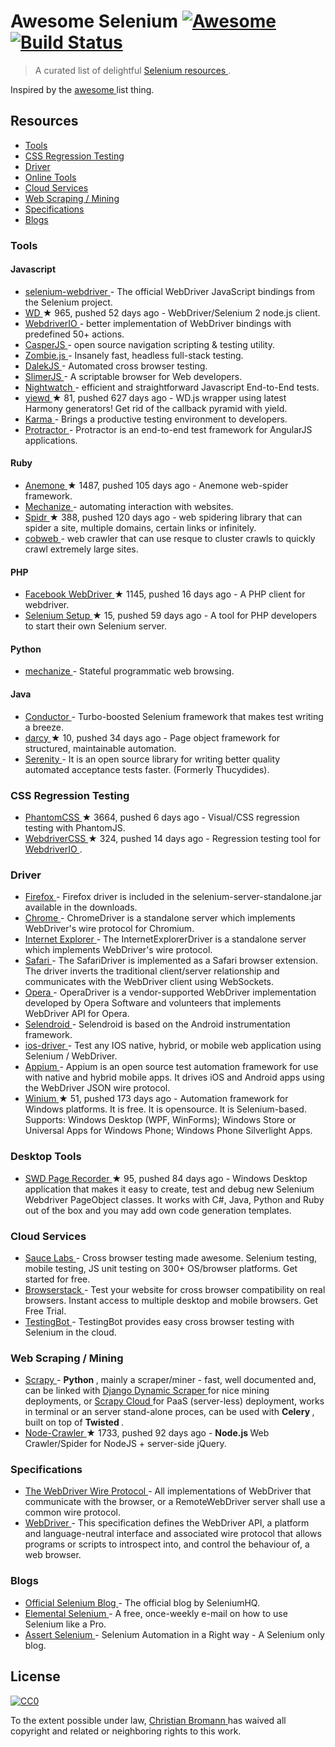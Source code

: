 <h1>
 Awesome Selenium
 <a href="https://github.com/sindresorhus/awesome">
  <img alt="Awesome" src="https://cdn.rawgit.com/sindresorhus/awesome/d7305f38d29fed78fa85652e3a63e154dd8e8829/media/badge.svg"/>
 </a>
 <a href="https://travis-ci.org/christian-bromann/awesome-selenium">
  <img alt="Build Status" src="https://travis-ci.org/christian-bromann/awesome-selenium.svg?branch=master"/>
 </a>
</h1>
<blockquote>
 <p>
  A curated list of delightful
  <a href="http://www.seleniumhq.org/">
   Selenium
  </a>
  <a href="#resources">
   resources
  </a>
  .
 </p>
</blockquote>
<p>
 Inspired by the
 <a href="https://github.com/sindresorhus/awesome">
  awesome
 </a>
 list thing.
</p>
<h2>
 Resources
</h2>
<ul>
 <li>
  <a href="#tools">
   Tools
  </a>
 </li>
 <li>
  <a href="#css-regression-testing">
   CSS Regression Testing
  </a>
 </li>
 <li>
  <a href="#driver">
   Driver
  </a>
 </li>
 <li>
  <a href="#online-tools">
   Online Tools
  </a>
 </li>
 <li>
  <a href="#cloud-services">
   Cloud Services
  </a>
 </li>
 <li>
  <a href="#web-scraping-mining">
   Web Scraping / Mining
  </a>
 </li>
 <li>
  <a href="#specifications">
   Specifications
  </a>
 </li>
 <li>
  <a href="#blogs">
   Blogs
  </a>
 </li>
</ul>
<h3>
 Tools
</h3>
<h4>
 Javascript
</h4>
<ul>
 <li>
  <a href="https://github.com/SeleniumHQ/selenium/wiki/WebDriverJs">
   selenium-webdriver
  </a>
  - The official WebDriver JavaScript bindings from the Selenium project.
 </li>
 <li>
  <a href="https://github.com/admc/wd">
   WD
  </a>
  <span>
   &#9733 965, pushed 52 days ago
  </span>
  - WebDriver/Selenium 2 node.js client.
 </li>
 <li>
  <a href="http://webdriver.io">
   WebdriverIO
  </a>
  - better implementation of WebDriver bindings with predefined 50+ actions.
 </li>
 <li>
  <a href="http://casperjs.org/">
   CasperJS
  </a>
  - open source navigation scripting & testing utility.
 </li>
 <li>
  <a href="http://zombie.js.org/">
   Zombie.js
  </a>
  - Insanely fast, headless full-stack testing.
 </li>
 <li>
  <a href="http://dalekjs.com/">
   DalekJS
  </a>
  - Automated cross browser testing.
 </li>
 <li>
  <a href="http://slimerjs.org/">
   SlimerJS
  </a>
  - A scriptable browser for Web developers.
 </li>
 <li>
  <a href="http://nightwatchjs.org/">
   Nightwatch
  </a>
  - efficient and straightforward Javascript End-to-End tests.
 </li>
 <li>
  <a href="https://github.com/jlipps/yiewd">
   yiewd
  </a>
  <span>
   &#9733 81, pushed 627 days ago
  </span>
  - WD.js wrapper using latest Harmony generators! Get rid of the callback pyramid with yield.
 </li>
 <li>
  <a href="http://karma-runner.github.io/0.12/index.html">
   Karma
  </a>
  - Brings a productive testing environment to developers.
 </li>
 <li>
  <a href="https://angular.github.io/protractor/">
   Protractor
  </a>
  - Protractor is an end-to-end test framework for AngularJS applications.
 </li>
</ul>
<h4>
 Ruby
</h4>
<ul>
 <li>
  <a href="https://github.com/chriskite/anemone">
   Anemone
  </a>
  <span>
   &#9733 1487, pushed 105 days ago
  </span>
  - Anemone web-spider framework.
 </li>
 <li>
  <a href="http://docs.seattlerb.org/mechanize/">
   Mechanize
  </a>
  - automating interaction with websites.
 </li>
 <li>
  <a href="https://github.com/postmodern/spidr">
   Spidr
  </a>
  <span>
   &#9733 388, pushed 120 days ago
  </span>
  - web spidering library that can spider a site, multiple domains, certain links or infinitely.
 </li>
 <li>
  <a href="https://rubygems.org/gems/cobweb">
   cobweb
  </a>
  - web crawler that can use resque to cluster crawls to quickly crawl extremely large sites.
 </li>
</ul>
<h4>
 PHP
</h4>
<ul>
 <li>
  <a href="https://github.com/facebook/php-webdriver">
   Facebook WebDriver
  </a>
  <span>
   &#9733 1145, pushed 16 days ago
  </span>
  - A PHP client for webdriver.
 </li>
 <li>
  <a href="https://github.com/bogdananton/Selenium-Setup">
   Selenium Setup
  </a>
  <span>
   &#9733 15, pushed 59 days ago
  </span>
  - A tool for PHP developers to start their own Selenium server.
 </li>
</ul>
<h4>
 Python
</h4>
<ul>
 <li>
  <a href="http://wwwsearch.sourceforge.net/mechanize/">
   mechanize
  </a>
  - Stateful programmatic web browsing.
 </li>
</ul>
<h4>
 Java
</h4>
<ul>
 <li>
  <a href="http://conductor.ddavison.io">
   Conductor
  </a>
  - Turbo-boosted Selenium framework that makes test writing a breeze.
 </li>
 <li>
  <a href="https://github.com/darcy-framework/darcy-webdriver">
   darcy
  </a>
  <span>
   &#9733 10, pushed 34 days ago
  </span>
  - Page object framework for structured, maintainable automation.
 </li>
 <li>
  <a href="http://www.thucydides.info/">
   Serenity
  </a>
  - It is an open source library for writing better quality automated acceptance tests faster. (Formerly Thucydides).
 </li>
</ul>
<h3>
 CSS Regression Testing
</h3>
<ul>
 <li>
  <a href="https://github.com/Huddle/PhantomCSS">
   PhantomCSS
  </a>
  <span>
   &#9733 3664, pushed 6 days ago
  </span>
  - Visual/CSS regression testing with PhantomJS.
 </li>
 <li>
  <a href="https://github.com/webdriverio/webdrivercss">
   WebdriverCSS
  </a>
  <span>
   &#9733 324, pushed 14 days ago
  </span>
  - Regression testing tool for
  <a href="http://webdriver.io">
   WebdriverIO
  </a>
  .
 </li>
</ul>
<h3>
 Driver
</h3>
<ul>
 <li>
  <a href="https://github.com/SeleniumHQ/selenium/wiki/FirefoxDriver">
   Firefox
  </a>
  - Firefox driver is included in the selenium-server-standalone.jar available in the downloads.
 </li>
 <li>
  <a href="https://sites.google.com/a/chromium.org/chromedriver/home">
   Chrome
  </a>
  - ChromeDriver is a standalone server which implements WebDriver's wire protocol for Chromium.
 </li>
 <li>
  <a href="https://github.com/SeleniumHQ/selenium/wiki/InternetExplorerDriver">
   Internet Explorer
  </a>
  - The InternetExplorerDriver is a standalone server which implements WebDriver's wire protocol.
 </li>
 <li>
  <a href="https://github.com/SeleniumHQ/selenium/wiki/SafariDriver">
   Safari
  </a>
  - The SafariDriver is implemented as a Safari browser extension. The driver inverts the traditional client/server relationship and communicates with the WebDriver client using WebSockets.
 </li>
 <li>
  <a href="https://github.com/operasoftware/operachromiumdriver/blob/master/README.md">
   Opera
  </a>
  - OperaDriver is a vendor-supported WebDriver implementation developed by Opera Software and volunteers that implements WebDriver API for Opera.
 </li>
 <li>
  <a href="http://selendroid.io/mobileWeb.html">
   Selendroid
  </a>
  - Selendroid is based on the Android instrumentation framework.
 </li>
 <li>
  <a href="http://ios-driver.github.io/ios-driver/">
   ios-driver
  </a>
  - Test any IOS native, hybrid, or mobile web application using Selenium / WebDriver.
 </li>
 <li>
  <a href="http://appium.io/">
   Appium
  </a>
  - Appium is an open source test automation framework for use with native and hybrid mobile apps. It drives iOS and Android apps using the WebDriver JSON wire protocol.
 </li>
 <li>
  <a href="https://github.com/2gis/Winium">
   Winium
  </a>
  <span>
   &#9733 51, pushed 173 days ago
  </span>
  - Automation framework for Windows platforms. It is free. It is opensource. It is Selenium-based. Supports: Windows Desktop (WPF, WinForms); Windows Store or Universal Apps for Windows Phone; Windows Phone Silverlight Apps.
 </li>
</ul>
<h3>
 Desktop Tools
</h3>
<ul>
 <li>
  <a href="https://github.com/dzharii/swd-recorder">
   SWD Page Recorder
  </a>
  <span>
   &#9733 95, pushed 84 days ago
  </span>
  - Windows Desktop application that makes it easy to create, test and debug new Selenium Webdriver PageObject classes. It works with C#, Java, Python and Ruby out of the box and you may add own code generation templates.
 </li>
</ul>
<h3>
 Cloud Services
</h3>
<ul>
 <li>
  <a href="https://saucelabs.com">
   Sauce Labs
  </a>
  - Cross browser testing made awesome. Selenium testing, mobile testing, JS unit testing on 300+ OS/browser platforms. Get started for free.
 </li>
 <li>
  <a href="https://www.browserstack.com/">
   Browserstack
  </a>
  - Test your website for cross browser compatibility on real browsers. Instant access to multiple desktop and mobile browsers. Get Free Trial.
 </li>
 <li>
  <a href="https://testingbot.com">
   TestingBot
  </a>
  - TestingBot provides easy cross browser testing with Selenium in the cloud.
 </li>
</ul>
<h3>
 Web Scraping / Mining
</h3>
<ul>
 <li>
  <a href="http://scrapy.org">
   Scrapy
  </a>
  -
  <strong>
   Python
  </strong>
  , mainly a scraper/miner - fast, well documented and, can be linked with
  <a href="http://django-dynamic-scraper.readthedocs.org/en/latest/">
   Django Dynamic Scraper
  </a>
  for nice mining deployments, or
  <a href="http://scrapinghub.com/scrapy-cloud.html">
   Scrapy Cloud
  </a>
  for PaaS (server-less) deployment, works in terminal or an server stand-alone proces, can be used with
  <strong>
   Celery
  </strong>
  , built on top of
  <strong>
   Twisted
  </strong>
  .
 </li>
 <li>
  <a href="https://github.com/sylvinus/node-crawler">
   Node-Crawler
  </a>
  <span>
   &#9733 1733, pushed 92 days ago
  </span>
  -
  <strong>
   Node.js
  </strong>
  Web Crawler/Spider for NodeJS + server-side jQuery.
 </li>
</ul>
<h3>
 Specifications
</h3>
<ul>
 <li>
  <a href="https://github.com/SeleniumHQ/selenium/wiki/JsonWireProtocol">
   The WebDriver Wire Protocol
  </a>
  - All implementations of WebDriver that communicate with the browser, or a RemoteWebDriver server shall use a common wire protocol.
 </li>
 <li>
  <a href="http://www.w3.org/TR/webdriver/">
   WebDriver
  </a>
  - This specification defines the WebDriver API, a platform and language-neutral interface and associated wire protocol that allows programs or scripts to introspect into, and control the behaviour of, a web browser.
 </li>
</ul>
<h3>
 Blogs
</h3>
<ul>
 <li>
  <a href="https://seleniumhq.wordpress.com/">
   Official Selenium Blog
  </a>
  - The official blog by SeleniumHQ.
 </li>
 <li>
  <a href="http://elementalselenium.com/">
   Elemental Selenium
  </a>
  - A free, once-weekly e-mail on how to use Selenium like a Pro.
 </li>
 <li>
  <a href="http://www.assertselenium.com/">
   Assert Selenium
  </a>
  - Selenium Automation in a Right way - A Selenium only blog.
 </li>
</ul>
<h2>
 License
</h2>
<p>
 <a href="http://creativecommons.org/publicdomain/zero/1.0/">
  <img alt="CC0" src="https://licensebuttons.net/p/zero/1.0/88x31.png"/>
 </a>
</p>
<p>
 To the extent possible under law,
 <a href="http://www.christian-bromann.com/">
  Christian Bromann
 </a>
 has waived all copyright and related or neighboring rights to this work.
</p>
